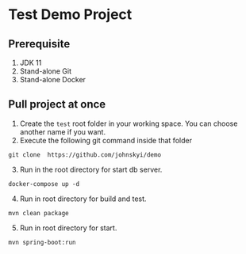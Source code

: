 # Test Demo Project 

## Prerequisite
1. JDK 11
2. Stand-alone Git
3. Stand-alone Docker

## Pull  project at once
1. Create the `test` root folder in your working space. You can choose another name if you want.
2. Execute the following git command inside that folder
```shell
git clone  https://github.com/johnskyi/demo
```
3. Run in the root directory for start db server.
```shell
docker-compose up -d
```
4. Run in root directory for build and test.
```shell
mvn clean package
```
5. Run in root directory for start.
```shell
mvn spring-boot:run
```

